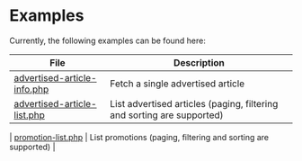 # Examples
Currently, the following examples can be found here:

| File                                                       | Description                                                            |
| ---------------------------------------------------------- | ---------------------------------------------------------------------- |
| [advertised-article-info.php](advertised-article-info.php) | Fetch a single advertised article                                      |
| [advertised-article-list.php](advertised-article-list.php) | List advertised articles (paging, filtering and sorting are supported) |
<!--- 
| [promotion-info.php](promotion-info.php)                   | Fetch a single promotion                                               | 
--->
| [promotion-list.php](promotion-list.php)                   | List promotions (paging, filtering and sorting are supported)          |
